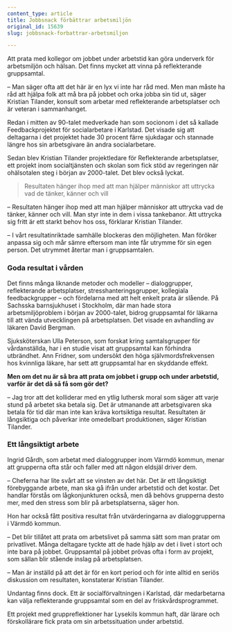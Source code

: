 ```yaml
---
content_type: article
title: Jobbsnack förbättrar arbetsmiljön
original_id: 15639
slug: jobbsnack-forbattrar-arbetsmiljon

---
```


Att prata med kollegor om jobbet under arbetstid kan göra underverk för arbetsmiljön och hälsan. Det finns mycket att vinna på reflekterande gruppsamtal.

– Man säger ofta att det här är en lyx vi inte har råd med. Men man måste ha råd att hjälpa folk att må bra på jobbet och orka jobba sin tid ut, säger Kristian Tilander, konsult som arbetar med reflekterande arbetsplatser och är veteran i sammanhanget.

Redan i mitten av 90-talet medverkade han som socionom i det så kallade Feedbackprojektet för socialarbetare i Karlstad. Det visade sig att deltagarna i det projektet hade 30 procent färre sjukdagar och stannade längre hos sin arbetsgivare än andra socialarbetare.

Sedan blev Kristian Tilander projektledare för Reflekterande arbetsplatser, ett projekt inom socialtjänsten och skolan som fick stöd av regeringen när ohälsotalen steg i början av 2000-talet. Det blev också lyckat.

> Resultaten hänger ihop med att man hjälper människor att uttrycka vad de tänker, känner och vill

– Resultaten hänger ihop med att man hjälper människor att uttrycka vad de tänker, känner och vill. Man styr inte in dem i vissa tankebanor. Att uttrycka sig fritt är ett starkt behov hos oss, förklarar Kristian Tilander.

– I vårt resultatinriktade samhälle blockeras den möjligheten. Man föröker anpassa sig och mår sämre eftersom man inte får utrymme för sin egen person. Det utrymmet återtar man i gruppsamtalen.

### Goda resultat i vården

Det finns många liknande metoder och modeller – dialoggrupper, reflekterande arbetsplatser, stresshanteringsgrupper, kollegiala feedbackgrupper – och fördelarna med att helt enkelt prata är slående. På Sachsska barnsjukhuset i Stockholm, där man hade stora arbetsmiljöproblem i början av 2000-talet, bidrog gruppsamtal för läkarna till att vända utvecklingen på arbetsplatsen. Det visade en avhandling av läkaren David Bergman.

Sjuksköterskan Ulla Peterson, som forskat kring samtalsgrupper för vårdanställda, har i en studie visat att gruppsamtal kan förhindra utbrändhet. Ann Fridner, som undersökt den höga självmordsfrekvensen hos kvinnliga läkare, har sett att gruppsamtal har en skyddande effekt.

**Men om det nu är så bra att prata om jobbet i grupp och under arbetstid, varför är det då så få som gör det?**

– Jag tror att det kolliderar med en ytlig luthersk moral som säger att varje stund på arbetet ska betala sig. Det är utmanande att arbetsgivaren ska betala för tid där man inte kan kräva kortsiktiga resultat. Resultaten är långsiktiga och påverkar inte omedelbart produktionen, säger Kristian Tilander.

### Ett långsiktigt arbete

Ingrid Gårdh, som arbetat med dialoggrupper inom Värmdö kommun, menar att grupperna ofta står och faller med att någon eldsjäl driver dem.

– Cheferna har lite svårt att se vinsten av det här. Det är ett långsiktigt förebyggande arbete, man ska gå ifrån under arbetstid och det kostar. Det handlar förstås om lågkonjunkturen också, men då behövs grupperna desto mer, med den stress som blir på arbetsplatserna, säger hon.

Hon har också fått positiva resultat från utvärderingarna av dialoggrupperna i Värmdö kommun.

– Det blir tillåtet att prata om arbetslivet på samma sätt som man pratar om privatlivet. Många deltagare tyckte att de hade hjälp av det i livet i stort och inte bara på jobbet. Gruppsamtal på jobbet prövas ofta i form av projekt, som sällan blir stående inslag på arbetsplatsen.

– Man är inställd på att det är för en kort period och för inte alltid en seriös diskussion om resultaten, konstaterar Kristian Tilander.

Undantag finns dock. Ett är socialförvaltningen i Karlstad, där medarbetarna kan välja reflekterande gruppsamtal som en del av friskvårdsprogrammet.

Ett projekt med gruppreflektioner har Lysekils kommun haft, där lärare och förskollärare fick prata om sin arbetssituation under arbetstid.

